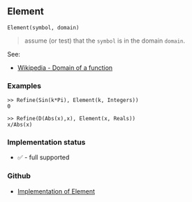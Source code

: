 ## Element 

```
Element(symbol, domain)
```

> assume (or test) that the `symbol` is in the domain `domain`.

See:
* [Wikipedia - Domain of a function](https://en.wikipedia.org/wiki/Domain_of_a_function)

### Examples

```
>> Refine(Sin(k*Pi), Element(k, Integers))
0 

>> Refine(D(Abs(x),x), Element(x, Reals)) 
x/Abs(x) 
```


### Implementation status

* &#x2705; - full supported

### Github

* [Implementation of Element](https://github.com/axkr/symja_android_library/blob/master/symja_android_library/matheclipse-core/src/main/java/org/matheclipse/core/builtin/AssumptionFunctions.java#L122) 

